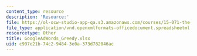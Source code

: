 ```yaml
---
content_type: resource
description: 'Resource:'
file: https://ol-ocw-studio-app-qa.s3.amazonaws.com/courses/15-071-the-analytics-edge-spring-2017/c997e21b74c294843e0a373d782046ac_GoogleAdWords_Greedy.xlsx
file_type: application/vnd.openxmlformats-officedocument.spreadsheetml.sheet
resourcetype: Other
title: GoogleAdWords_Greedy.xlsx
uid: c997e21b-74c2-9484-3e0a-373d782046ac
---
```

